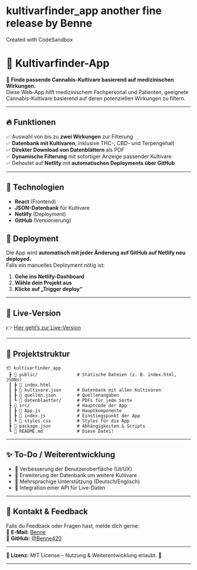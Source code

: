 # kultivarfinder_app another fine release by Benne

Created with CodeSandbox

# 🌿 Kultivarfinder-App

🚀 **Finde passende Cannabis-Kultivare basierend auf medizinischen Wirkungen.**  
Diese Web-App hilft medizinischem Fachpersonal und Patienten, geeignete Cannabis-Kultivare basierend auf deren potenziellen Wirkungen zu filtern.

---

## 🔥 **Funktionen**

✅ Auswahl von bis zu **zwei Wirkungen** zur Filterung  
✅ **Datenbank mit Kultivaren**, inklusive THC-, CBD- und Terpengehalt  
✅ **Direkter Download von Datenblättern** als PDF  
✅ **Dynamische Filterung** mit sofortiger Anzeige passender Kultivare  
✅ Gehostet auf **Netlify** mit **automatischen Deployments über GitHub**

---

## 🎯 **Technologien**

- **React** (Frontend)
- **JSON-Datenbank** für Kultivare
- **Netlify** (Deployment)
- **GitHub** (Versionierung)

## 🚀 **Deployment**

Die App wird **automatisch mit jeder Änderung auf GitHub auf Netlify neu deployed.**  
Falls ein manuelles Deployment nötig ist:

1. **Gehe ins Netlify-Dashboard**
2. **Wähle dein Projekt aus**
3. **Klicke auf „Trigger deploy“**

---

## 🔗 **Live-Version**

👉 [Hier geht’s zur Live-Version](https://420kultivarfinder.netlify.app/)

---

## 📂 **Projektstruktur**

```plaintext
📦 kultivarfinder_app
 ┣ 📂 public/               # Statische Dateien (z. B. index.html, JSONs)
 ┃ ┣ 📜 index.html
 ┃ ┣ 📜 kultivare.json      # Datenbank mit allen Kultivaren
 ┃ ┣ 📜 quellen.json        # Quellenangaben
 ┃ ┗ 📂 datenblaetter/      # PDFs für jede Sorte
 ┣ 📂 src/                  # Hauptcode der App
 ┃ ┣ 📜 App.js              # Hauptkomponente
 ┃ ┣ 📜 index.js            # Einstiegspunkt der App
 ┃ ┗ 📜 styles.css          # Styles für die App
 ┣ 📜 package.json          # Abhängigkeiten & Scripts
 ┗ 📜 README.md             # Diese Datei!
```

---

## ✨ **To-Do / Weiterentwicklung**

- 🔹 Verbesserung der Benutzeroberfläche (UI/UX)
- 🔹 Erweiterung der Datenbank um weitere Kultivare
- 🔹 Mehrsprachige Unterstützung (Deutsch/Englisch)
- 🔹 Integration einer API für Live-Daten

---

## 📩 **Kontakt & Feedback**

Falls du Feedback oder Fragen hast, melde dich gerne:  
📧 **E-Mail:** [Benne](mailto:benedikt.blazeowsky@420pharma.eu)  
🐙 **GitHub:** [@Benne420](https://github.com/Benne420)

---

**🔗 Lizenz:** MIT License – Nutzung & Weiterentwicklung erlaubt. 🎉

---
